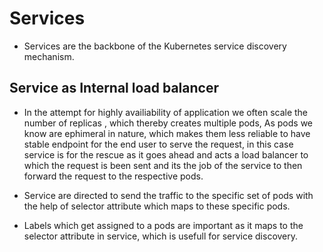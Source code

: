# Services

- Services are the backbone of the Kubernetes service discovery mechanism.

## Service as Internal load balancer

- In the attempt for highly availiability of application we often scale the number of replicas
, which thereby creates multiple pods, As pods we know are ephimeral in nature, which makes them less reliable to have stable endpoint for the end user to serve the request, in this case service is for the rescue as it goes ahead and acts a load balancer to which the request is been sent and its the job of the service to then forward the request to the respective pods.

- Service are directed to send the traffic to the specific set of pods with the help of selector attribute which maps to these specific pods.

- Labels which get assigned to a pods are important as it maps to the selector attribute in service, which is usefull for service discovery.

